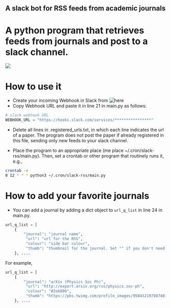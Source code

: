 
A slack bot for RSS feeds from academic journals
------------------------------------------------

# A python program that retrieves feeds from journals and post to a slack channel.

![](https://raw.githubusercontent.com/skojaku/slack-rss-bot/master/image/slack.png) 


# How to use it

- Create your incoming Webhook in Slack from ![here](https://sada-papers.slack.com/apps/new/A0F7XDUAZ--incoming-webhook-)
- Copy Webhook URL and paste it in line 21 in main.py as follows:

```python 
# slack webhook URL
WEBHOOK_URL = "https://hooks.slack.com/services/****************"
```

- Delete all lines in .registered_urls.txt, in which each line indicates the url of a paper. 
The program does not post the paper if already registered in this file, sending only new feeds to your slack channel.

- Place the program to an appropriate place (me place ~/.cron/slack-rss/main.py). Then, set a crontab or other program that routinely runs it, e.g., 

```bash
crontab -e
0 12 * * * python3 ~/.cron/slack-rss/main.py
```


# How to add your favorite journals

- You can add a journal by adding a dict object to `url_q_list` in line 24 in main.py.   

```python
url_q_list = [
    {
        "journal": "journal name",
         "url": "url for the RSS",
         "colour": "side bar colour",
         "thumb": "thumbnail for the journal. Set "" if you don't need it",
    }, ....
```

For example,  

```python
url_q_list = [
    {
        "journal": "arXiv (Physics Soc Ph)",
         "url": "http://export.arxiv.org/rss/physics.soc-ph",
         "colour": "#2eb886",
         "thumb": "https://pbs.twimg.com/profile_images/958432197987401728/QLeEVLC__400x400.jpg",
    }, ....
```
